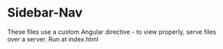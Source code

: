 # Sidebar-Nav
These files use a custom Angular directive - to view properly, serve files over a server.
Run at index.html
